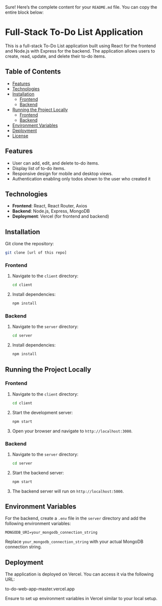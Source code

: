 Sure! Here’s the complete content for your `README.md` file. You can copy the entire block below:

# Full-Stack To-Do List Application

This is a full-stack To-Do List application built using React for the frontend and Node.js with Express for the backend. The application allows users to create, read, update, and delete their to-do items.

## Table of Contents

- [Features](#features)
- [Technologies](#technologies)
- [Installation](#installation)
  - [Frontend](#frontend)
  - [Backend](#backend)
- [Running the Project Locally](#running-the-project-locally)
  - [Frontend](#frontend)
  - [Backend](#backend)
- [Environment Variables](#environment-variables)
- [Deployment](#deployment)
- [License](#license)

## Features

- User can add, edit, and delete to-do items.
- Display list of to-do items.
- Responsive design for mobile and desktop views.
- Authentication enabling only todos shown to the user who created it

## Technologies

- **Frontend**: React, React Router, Axios
- **Backend**: Node.js, Express, MongoDB
- **Deployment**: Vercel (for frontend and backend)

## Installation

Git clone the repository:

```bash
git clone [url of this repo]
```

### Frontend

1. Navigate to the `client` directory:

   ```bash
   cd client
   ```

2. Install dependencies:

   ```bash
   npm install
   ```

### Backend

1. Navigate to the `server` directory:

   ```bash
   cd server
   ```

2. Install dependencies:

   ```bash
   npm install
   ```

## Running the Project Locally

### Frontend

1. Navigate to the `client` directory:

   ```bash
   cd client
   ```

2. Start the development server:

   ```bash
   npm start
   ```

3. Open your browser and navigate to `http://localhost:3000`.

### Backend

1. Navigate to the `server` directory:

   ```bash
   cd server
   ```

2. Start the backend server:

   ```bash
   npm start
   ```

3. The backend server will run on `http://localhost:5000`.

## Environment Variables

For the backend, create a `.env` file in the `server` directory and add the following environment variables:

```
MONGODB_URI=your_mongodb_connection_string
```

Replace `your_mongodb_connection_string` with your actual MongoDB connection string.

## Deployment

The application is deployed on Vercel. You can access it via the following URL:

to-do-web-app-master.vercel.app

Ensure to set up environment variables in Vercel similar to your local setup.
